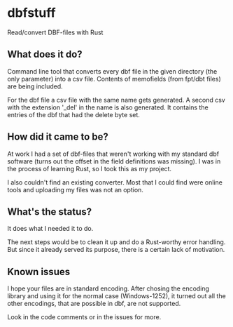 # dbfstuff
Read/convert DBF-files with Rust
## What does it do?
Command line tool that converts every dbf file in the given directory (the only parameter) into a csv file. Contents of memofields (from fpt/dbt files) are being included.

For the dbf file a csv file with the same name gets generated. A second csv with the extension '_del' in the name is also generated. It contains the entries of the dbf that had the delete byte set.
## How did it came to be?
At work I had a set of dbf-files that weren't working with my standard dbf software (turns out the offset in the field definitions was missing). I was in the process of learning Rust, so I took this as my project.

I also couldn't find an existing converter. Most that I could find were online tools and uploading my files was not an option.
## What's the status?
It does what I needed it to do.

The next steps would be to clean it up and do a Rust-worthy error handling. But since it already served its purpose, there is a certain lack of motivation.
## Known issues
I hope your files are in standard encoding. After chosing the encoding library and using it for the normal case (Windows-1252), it turned out all the other encodings, that are possible in dbf, are not supported.

Look in the code comments or in the issues for more.

